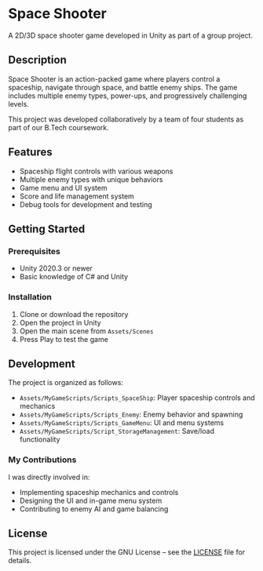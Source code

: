 # Space Shooter
A 2D/3D space shooter game developed in Unity as part of a group project.

## Description

Space Shooter is an action-packed game where players control a spaceship, navigate through space, and battle enemy ships. The game includes multiple enemy types, power-ups, and progressively challenging levels.

This project was developed collaboratively by a team of four students as part of our B.Tech coursework.  

## Features

- Spaceship flight controls with various weapons
- Multiple enemy types with unique behaviors
- Game menu and UI system
- Score and life management system
- Debug tools for development and testing

## Getting Started

### Prerequisites

- Unity 2020.3 or newer
- Basic knowledge of C# and Unity

### Installation

1. Clone or download the repository
2. Open the project in Unity
3. Open the main scene from `Assets/Scenes`
4. Press Play to test the game

## Development

The project is organized as follows:
- `Assets/MyGameScripts/Scripts_SpaceShip`: Player spaceship controls and mechanics
- `Assets/MyGameScripts/Scripts_Enemy`: Enemy behavior and spawning
- `Assets/MyGameScripts/Scripts_GameMenu`: UI and menu systems
- `Assets/MyGameScripts/Script_StorageManagement`: Save/load functionality

### My Contributions
I was directly involved in:
- Implementing spaceship mechanics and controls
- Designing the UI and in-game menu system
- Contributing to enemy AI and game balancing

## License

This project is licensed under the GNU License – see the [LICENSE](LICENSE) file for details.